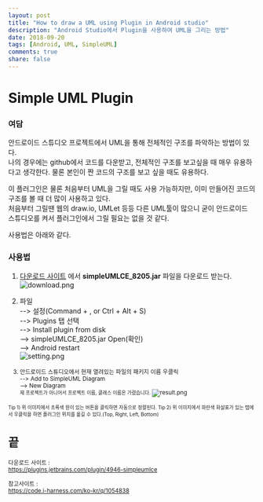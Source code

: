 ```yaml
---
layout: post
title: "How to draw a UML using Plugin in Android studio"
description: "Android Studio에서 Plugin을 사용하여 UML을 그리는 방법"
date: 2018-09-20
tags: [Android, UML, SimpleUML]
comments: true
share: false
---
```

# Simple UML Plugin
### 여담
안드로이드 스튜디오 프로젝트에서 UML을 통해 전체적인 구조를 파악하는 방법이 있다.  
나의 경우에는 github에서 코드를 다운받고, 전체적인 구조를 보고싶을 때 매우 유용하다고 생각한다.
물론 본인이 짠 코드의 구조를 보고 싶을 때도 유용하다.  

이 플러그인은 물론 처음부터 UML을 그릴 때도 사용 가능하지만, 이미 만들어진 코드의 구조를 볼 때 더 많이 사용하고 있다.  
처음부터 그릴땐 웹의 draw.io, UMLet 등등 다른 UML툴이 많으니 굳이 안드로이드 스튜디오를 켜서 플러그인에서 그릴 필요는 없을 것 같다.  

사용법은 아래와 같다.

### 사용법
1. [다운로드 사이트](https://plugins.jetbrains.com/plugin/4946-simpleumlce) 에서 **simpleUMLCE_8205.jar** 파일을 다운로드 받는다.
![download.png](https://captainwonjong.github.io/images/180920_SimpleUML/img_download.png)  
   
2. 파일  
    --> 설정(Command + , or Ctrl + Alt + S)  
    --> Plugins 탭 선택  
    --> Install plugin from disk  
    --> simpleUMLCE_8205.jar Open(확인)  
    --> Android restart  
    ![setting.png](https://captainwonjong.github.io/images/180920_SimpleUML/img_setting.png)
    <small> 
3. 안드로이드 스튜디오에서 현재 열려있는 파일의 패키지 이름 우클릭  
    --> Add to SimpleUML Diagram  
    --> New Diagram  
    <small> 제 프로젝트가 아니어서 프로젝트 이름, 클래스 이름은 가렸습니다.</small>
    ![result.png](https://captainwonjong.github.io/images/180920_SimpleUML/img_result.png)

<small>
Tip 1) 위 이미지에서 초록색 원이 있는 버튼을 클릭하면 자동으로 정렬된다.  
Tip 2) 위 이미지에서 파란색 화살표가 있는 탭에서 우클릭을 하면 플러그인 위치를 옮길 수 있다.(Top, Right, Left, Bottom)
</small>

# 끝

다운로드 사이트 :   
<https://plugins.jetbrains.com/plugin/4946-simpleumlce>
  
참고사이트 :  
<https://code.i-harness.com/ko-kr/q/1054838>
